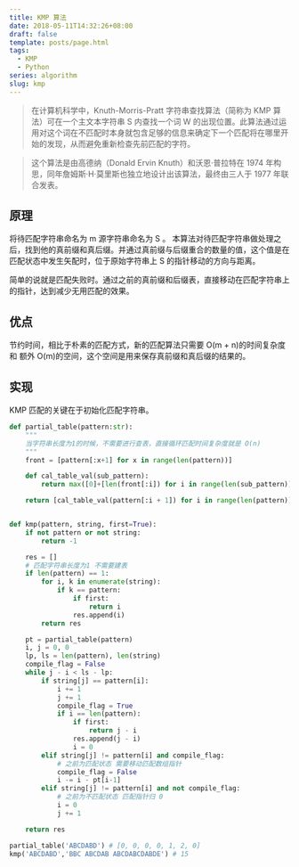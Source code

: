 ```yaml
---
title: KMP 算法
date: 2018-05-11T14:32:26+08:00
draft: false
template: posts/page.html
tags:
  - KMP
  - Python
series: algorithm
slug: kmp
---
```


> 在计算机科学中，Knuth-Morris-Pratt 字符串查找算法（简称为 KMP 算法）可在一个主文本字符串 S 内查找一个词 W 的出现位置。此算法通过运用对这个词在不匹配时本身就包含足够的信息来确定下一个匹配将在哪里开始的发现，从而避免重新检查先前匹配的字符。

> 这个算法是由高德纳（Donald Ervin Knuth）和沃恩·普拉特在 1974 年构思，同年詹姆斯·H·莫里斯也独立地设计出该算法，最终由三人于 1977 年联合发表。

## 原理

将待匹配字符串命名为 m 源字符串命名为 S 。
本算法对待匹配字符串做处理之后，找到他的真前缀和真后缀。并通过真前缀与后缀重合的数量的值，这个值是在匹配状态中发生矢配时，位于原始字符串上 S 的指针移动的方向与距离。

简单的说就是匹配失败时。通过之前的真前缀和后缀表，直接移动在匹配字符串上的指针，达到减少无用匹配的效果。

## 优点

节约时间，相比于朴素的匹配方式，新的匹配算法只需要 O(m + n)的时间复杂度 和 额外 O(m)的空间，这个空间是用来保存真前缀和真后缀的结果的。

## 实现

KMP 匹配的关键在于初始化匹配字符串。

```python
def partial_table(pattern:str):
    """
    当字符串长度为1的时候，不需要进行查表，直接循环匹配时间复杂度就是 O(n)
    """
    front = [pattern[:x+1] for x in range(len(pattern))]

    def cal_table_val(sub_pattern):
        return max([0]+[len(front[:i]) for i in range(len(sub_pattern)) if sub_pattern[-i:] in front[:i]])

    return [cal_table_val(pattern[:i + 1]) for i in range(len(pattern))]


def kmp(pattern, string, first=True):
    if not pattern or not string:
        return -1

    res = []
    # 匹配字符串长度为1 不需要建表
    if len(pattern) == 1:
        for i, k in enumerate(string):
            if k == pattern:
                if first:
                    return i
                res.append(i)
        return res

    pt = partial_table(pattern)
    i, j = 0, 0
    lp, ls = len(pattern), len(string)
    compile_flag = False
    while j - i < ls - lp:
        if string[j] == pattern[i]:
            i += 1
            j += 1
            compile_flag = True
            if i == len(pattern):
                if first:
                    return j - i
                res.append(j - i)
                i = 0
        elif string[j] != pattern[i] and compile_flag:
            # 之前为匹配状态 需要移动匹配数组指针
            compile_flag = False
            i -= i - pt[i-1]
        elif string[j] != pattern[i] and not compile_flag:
            # 之前为不匹配状态 匹配指针归 0
            i = 0
            j += 1

    return res

partial_table('ABCDABD') # [0, 0, 0, 0, 1, 2, 0]
kmp('ABCDABD','BBC ABCDAB ABCDABCDABDE') # 15


```
